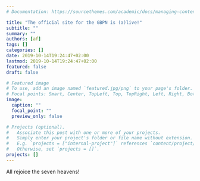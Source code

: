 ```yaml
---
# Documentation: https://sourcethemes.com/academic/docs/managing-content/

title: "The official site for the GBPN is (a)live!"
subtitle: ""
summary: ""
authors: [af]
tags: []
categories: []
date: 2019-10-14T19:24:47+02:00
lastmod: 2019-10-14T19:24:47+02:00
featured: false
draft: false

# Featured image
# To use, add an image named `featured.jpg/png` to your page's folder.
# Focal points: Smart, Center, TopLeft, Top, TopRight, Left, Right, BottomLeft, Bottom, BottomRight.
image:
  caption: ""
  focal_point: ""
  preview_only: false

# Projects (optional).
#   Associate this post with one or more of your projects.
#   Simply enter your project's folder or file name without extension.
#   E.g. `projects = ["internal-project"]` references `content/project/deep-learning/index.md`.
#   Otherwise, set `projects = []`.
projects: []
---
```


All rejoice the seven heavens!
